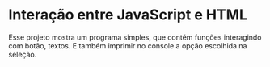 # Interação entre JavaScript e HTML
Esse projeto mostra um programa simples, que contém funções interagindo com botão, textos. E também imprimir no console a opção escolhida na seleção.
